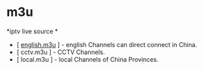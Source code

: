 # m3u
*iptv live source *

* [ [english.m3u](https://www.sina.com.cn) ] - english Channels can direct connect in China.
* [ cctv.m3u ] - CCTV Channels.
* [ local.m3u ] - local Channels of China Provinces.

